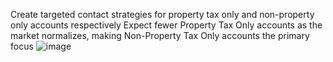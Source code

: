 Create targeted contact strategies for property tax only and non-property only accounts respectively Expect fewer Property Tax Only accounts as the market normalizes, making Non-Property Tax Only accounts the primary focus
![image](https://github.com/bowenlong1/E-commerce-recommendation/assets/38050947/7d9fe454-24d3-44fd-9681-3f5910058bf4)

